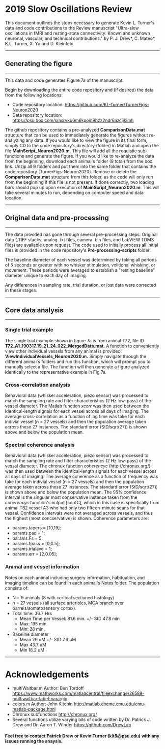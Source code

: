 # 2019 Slow Oscillations Review

This document outlines the steps necessary to generate Kevin L. Turner's data and code contributions to the Review manuscript "Ultra-slow oscillations in fMRI and resting-state connectivity: Known and unknown neuronal, vascular, and technical contributions." by P. J. Drew*, C. Mateo*, K.L. Turner, X. Yu and D. Kleinfeld.

---
## Generating the figure
---
This data and code generates Figure 7a of the manuscript.

Begin by downloading the entire code repository and (if desired) the data from the following locations:
* Code repository location: https://github.com/KL-Turner/TurnerFigs-Neuron2020
* Data repository location: https://psu.box.com/s/asrvku6m6kpojn9hzz2ndr6azcjjkimh

The github repository contains a pre-analyzed **ComparisonData.mat** structure that can be used to immediately generate the figures without re-analyzing any data. If you would like to view the figure in its final form, simply CD to the code repository's directory (folder) in Matlab and open the file **MainScript_Neuron2020.m**. This file will add all the requisite sub-functions and generate the figure. If you would like to re-analyze the data from the beginning, download each animal's folder (9 total) from the box link. Unzip all 9 folders and put them into the same folder that contains the code repository (TurnerFigs-Neuron2020). Remove or delete the **ComparisonData.mat** structure from this folder, as the code will only run from the beginning if this file is not present. If done correctly, two loading bars should pop up upon execution of **MainScript_Neuron2020.m**. This will take several minutes to run, depending on computer speed and data location.

---
## Original data and pre-processing
---
The data provided has gone through several pre-processing steps. Original data (.TIFF stacks, analog .txt files, camera .bin files, and LabVIEW TDMS files) are available upon request. The code used to initially process all initial files is provided in the code repository's **Pre-processing-scripts** folder. 

The baseline diameter of each vessel was determined by taking all periods of 5 seconds or greater with no whisker stimulation, volitional whisking, or movement. These periods were averaged to establish a "resting baseline" diameter unique to each day of imaging.

Any differences in sampling rate, trial duration, or lost data were corrected in these stages.

---
## Core data analysis
---

### Single trial example

The single trial example shown in figure 7a is from animal T72, file ID **T72_A1_190317_19_21_24_022_MergedData.mat.** A function to conveniently view other individual vessels from any animal is provided: **ViewIndividualVessels_Neuron2020.m.** Simply navigate through the different animal's folders and run this function, which will prompt you to manually select a file. The function will then generate a figure analyzed identically to the representative example in Fig 7a.

### Cross-correlation analysis

Behavioral data (whisker acceleration, piezo sensor) was processed to match the sampling rate and filter characteristics (2 Hz low-pass) of the vessel diameter. The Matlab function *xcorr* was then used between the identical-length signals for each vessel across all days of imaging. The average cross-correlation as a function of lag time was take for each indivial vessel (n = 27 vessels) and then the population average taken across those 27 instances. The standard error (StD/sqrt(27)) is shown above and below the population mean. 

### Spectral coherence analysis

Behavioral data (whisker acceleration, piezo sensor) was processed to match the sampling rate and filter characteristics (2 Hz low-pass) of the vessel diameter. The chronux function *coherencyc* (http://chronux.org/) was then used between the identical-length signals for each vessel across all days of imaging. The average coherence as a function of frequency was take for each indivial vessel (n = 27 vessels) and then the population average taken across those 27 instances. The standard error (StD/sqrt(27)) is shown above and below the population mean. The 95% confidence interval is the singular most conservative instance taken from the *coherencyc* function's output [confC], which in this case is specifically from animal T82 vessel A3 who had only two fifteen-minute scans for that vessel. Confidence intervals were not averaged across vessels, and thus the highest (most concservative) is shown. Coherence parameters are:
- params.tapers = [10,19];
- params.pad = 1;
- params.Fs = 5; 
- params.fpass = [0,0.5]; 
- params.trialave = 1;
- params.err = [2,0.05];

### Animal and vessel information
Notes on each animal including surgery information, habituation, and imaging timeline can be found in each animal's Notes folder. The population consists of:
- N = 9 animals (8 with cortical sectioned histology)
- n =  27 vessels (all surface arterioles, MCA branch over barrels/somatosensory cortex). 
- Total time: 36.7 Hrs
    - Mean Time per Vessel: 81.6 min. +/- StD 47.8 min
    - Max: 195 min.
    - Min: 28 min.
- Baseline diameter 
    - Mean 29 uM +/- StD 7.6 uM 
    - Max 43.7 uM 
    - Min 18.2 uM 

---
# Acknowledgements
* multiWaitbar.m Author: Ben Tordoff https://www.mathworks.com/matlabcentral/fileexchange/26589-multiwaitbar-label-varargin
* colors.m Author: John Kitchin http://matlab.cheme.cmu.edu/cmu-matlab-package.html
* Chronux subfunctions http://chronux.org/
* Several functions utilize varying bits of code written by Dr. Patrick J. Drew and Dr. Aaron T. Winder https://github.com/DrewLab

#### Feel free to contact Patrick Drew or Kevin Turner (klt8@psu.edu) with any issues running the anaysis. 
